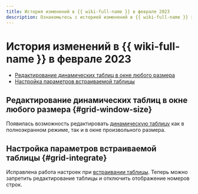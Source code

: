 ```yaml
---
title: История изменений в {{ wiki-full-name }} в феврале 2023
description: Ознакомьтесь с историей изменений в {{ wiki-full-name }} за февраль 2023.
---
```


# История изменений в {{ wiki-full-name }} в феврале 2023

* [Редактирование динамических таблиц в окне любого размера](#grid-window-size)
* [Настройка параметров встраиваемой таблицы](#grid-integrate)

## Редактирование динамических таблиц в окне любого размера {#grid-window-size}

Появилась возможность редактировать [динамическую таблицу](../create-grid.md) как в полноэкранном режиме, так и в окне произвольного размера.

## Настройка параметров встраиваемой таблицы {#grid-integrate}

Исправлена работа настроек при [встраивании таблицы](../wysiwyg/tables-format.md#section-integrate-table). Теперь можно запретить редактирование таблицы и отключить отображение номеров строк.
